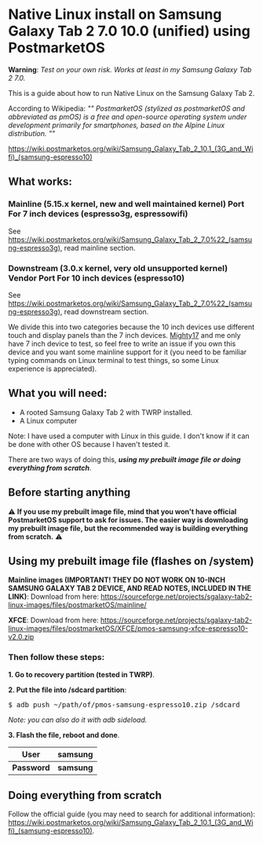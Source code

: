 # Native Linux install on Samsung Galaxy Tab 2 7.0 10.0 (unified) using PostmarketOS

**Warning**: _Test on your own risk. Works at least in my Samsung Galaxy Tab 2 7.0._

This is a guide about how to run Native Linux on the Samsung Galaxy Tab 2.

According to Wikipedia:
*"" PostmarketOS (stylized as postmarketOS and abbreviated as pmOS) is a free and open-source operating system under development primarily for smartphones, based on the Alpine Linux distribution. ""*

https://wiki.postmarketos.org/wiki/Samsung_Galaxy_Tab_2_10.1_(3G_and_Wifi)_(samsung-espresso10)

## What works:

### Mainline (5.15.x kernel, new and well maintained kernel) Port For 7 inch devices (espresso3g, espressowifi)

See https://wiki.postmarketos.org/wiki/Samsung_Galaxy_Tab_2_7.0%22_(samsung-espresso3g), read mainline section.

### Downstream (3.0.x kernel, very old unsupported kernel) Vendor Port For 10 inch devices (espresso10)

See https://wiki.postmarketos.org/wiki/Samsung_Galaxy_Tab_2_7.0%22_(samsung-espresso3g), read downstream section.

We divide this into two categories because the 10 inch devices use different touch and display panels than the 7 inch devices. [Mighty17](https://github.com/MightyM17/) and me only have 7 inch device to test, so feel free to write an issue if you own this device and you want some mainline support for it (you need to be familiar typing commands on Linux terminal to test things, so some Linux experience is appreciated).

## What you will need:

- A rooted Samsung Galaxy Tab 2 with TWRP installed.
- A Linux computer

Note: I have used a computer with Linux in this guide. I don't know if it can be done with other OS because I haven't tested it.

There are two ways of doing this, ***using my prebuilt image file or doing everything from scratch***.

## Before starting anything

:warning: **If you use my prebuilt image file, mind that you won't have official PostmarketOS support to ask for issues. The easier way is downloading my prebuilt image file, but the recommended way is building everything from scratch.** :warning:

## Using my prebuilt image file (flashes on /system)

**Mainline images (IMPORTANT! THEY DO NOT WORK ON 10-INCH SAMSUNG GALAXY TAB 2 DEVICE, AND READ NOTES, INCLUDED IN THE LINK)**: Download from here: https://sourceforge.net/projects/sgalaxy-tab2-linux-images/files/postmarketOS/mainline/ 

**XFCE**: Download from here:   https://sourceforge.net/projects/sgalaxy-tab2-linux-images/files/postmarketOS/XFCE/pmos-samsung-xfce-espresso10-v2.0.zip

### Then follow these steps:

**1. Go to recovery partition (tested in TWRP)**.

**2. Put the file into /sdcard partition**:

<pre>$ adb push ~/path/of/pmos-samsung-espresso10.zip /sdcard</pre>

*Note: you can also do it with adb sideload.*

**3. Flash the file, reboot and done**.

| **User**     | **samsung** |
|----------|---------|
| **Password** | **samsung** |

##  Doing everything from scratch

Follow the official guide (you may need to search for additional information): https://wiki.postmarketos.org/wiki/Samsung_Galaxy_Tab_2_10.1_(3G_and_Wifi)_(samsung-espresso10).

